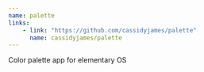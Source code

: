 ```yaml
---
name: palette
links: 
    - link: "https://github.com/cassidyjames/palette"
      name: cassidyjames/palette
---
```

<p>Color palette app for elementary OS</p>